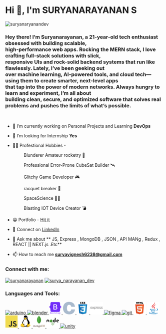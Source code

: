 <h1 align="left">Hi 👋, I'm SURYANARAYANAN S</h1>
<p align="left"> <img src="https://komarev.com/ghpvc/?username=suryanaryanandev&label=Profile%20views&color=0e75b6&style=flat" alt="suryanaryanandev" /> </p>
<h3 align="left">
Hey there! I’m Suryanarayanan, a 21-year-old tech enthusiast obsessed with building scalable,<br>
high-performance web apps. Rocking the MERN stack, I love crafting full-stack solutions with slick,<br>
responsive UIs and rock-solid backend systems that run like flawlessly. Lately, I’ve been geeking out<br>
over machine learning, AI-powered tools, and cloud tech—using them to create smarter, next-level apps<br> 
that tap into the power of modern networks. Always hungry to learn and experiment, I’m all about<br>
building clean, secure, and optimized software that solves real problems and pushes the limits of what’s possible.
</h3>


<p align="left"> <a href="https://twitter.com/" target="blank"><img src="https://img.shields.io/twitter/follow/?logo=twitter&style=for-the-badge" alt="" /></a> </p>

- 🔭 I’m currently working on Personal Projects and Learning **DevOps**

- 🤝 I’m looking for Internship **Yes**

- 💁‍♂️ Profestional Hobbies -<br>
                <p>‎ ‎ ‎ ‎ ‎ ‎ ‎ ‎ ‎ Blunderer Amateur rocketry 🚀<p>
                <p>‎ ‎ ‎ ‎ ‎ ‎ ‎ ‎ ‎ Professional Error-Prone CubeSat Builder 🛰️<p>
                <p>‎ ‎ ‎ ‎ ‎ ‎ ‎ ‎ ‎ Glitchy Game Developer 🎮<p>
                <p>‎ ‎ ‎ ‎ ‎ ‎ ‎ ‎ ‎ racquet breaker 🏸<p>
                <p>‎ ‎ ‎ ‎ ‎ ‎ ‎ ‎ ‎ SpaceScience 👨‍🚀<p>
                <p>‎ ‎ ‎ ‎ ‎ ‎ ‎ ‎ ‎ Blasting IOT Device Creator 💣<p>

- 😁 Portfolio - [Hit it](https://suryanarayanans.netlify.app/)
  
- 📝 Connect on [LinkedIn](https://www.linkedin.com/in/surya-narayanan-dev-67-ctr)

- 💬 Ask me about ** JS, Express , MongoDB , JSON , API MANg , Redux , REACT || NEXT.js .Etc**

- 📫 How to reach me **suryavignesh6238@gmail.com**

<h3 align="left">Connect with me:</h3>
<p align="left">
<a href="https://www.linkedin.com/in/surya-narayanan-dev-67-ctr" target="blank"><img align="center" src="https://raw.githubusercontent.com/rahuldkjain/github-profile-readme-generator/master/src/images/icons/Social/linked-in-alt.svg" alt="suryanarayanan" height="30" width="40" /></a>
<a href="https://instagram.com/surya_narayanan_dev" target="blank"><img align="center" src="https://raw.githubusercontent.com/rahuldkjain/github-profile-readme-generator/master/src/images/icons/Social/instagram.svg" alt="surya_narayanan_dev" height="30" width="40" /></a>
</p>

<h3 align="left">Languages and Tools:</h3>
<p align="left"> <a href="https://www.arduino.cc/" target="_blank" rel="noreferrer"> <img src="https://cdn.worldvectorlogo.com/logos/arduino-1.svg" alt="arduino" width="40" height="40"/> </a> <a href="https://www.blender.org/" target="_blank" rel="noreferrer"> <img src="https://download.blender.org/branding/community/blender_community_badge_white.svg" alt="blender" width="40" height="40"/> </a> <a href="https://getbootstrap.com" target="_blank" rel="noreferrer"> <img src="https://raw.githubusercontent.com/devicons/devicon/master/icons/bootstrap/bootstrap-plain-wordmark.svg" alt="bootstrap" width="40" height="40"/> </a> <a href="https://www.cprogramming.com/" target="_blank" rel="noreferrer"> <img src="https://raw.githubusercontent.com/devicons/devicon/master/icons/c/c-original.svg" alt="c" width="40" height="40"/> </a> <a href="https://www.w3schools.com/css/" target="_blank" rel="noreferrer"> <img src="https://raw.githubusercontent.com/devicons/devicon/master/icons/css3/css3-original-wordmark.svg" alt="css3" width="40" height="40"/> </a> <a href="https://expressjs.com" target="_blank" rel="noreferrer"> <img src="https://raw.githubusercontent.com/devicons/devicon/master/icons/express/express-original-wordmark.svg" alt="express" width="40" height="40"/> </a> <a href="https://www.figma.com/" target="_blank" rel="noreferrer"> <img src="https://www.vectorlogo.zone/logos/figma/figma-icon.svg" alt="figma" width="40" height="40"/> </a> <a href="https://git-scm.com/" target="_blank" rel="noreferrer"> <img src="https://www.vectorlogo.zone/logos/git-scm/git-scm-icon.svg" alt="git" width="40" height="40"/> </a> <a href="https://www.w3.org/html/" target="_blank" rel="noreferrer"> <img src="https://raw.githubusercontent.com/devicons/devicon/master/icons/html5/html5-original-wordmark.svg" alt="html5" width="40" height="40"/> </a> <a href="https://www.java.com" target="_blank" rel="noreferrer"> <img src="https://raw.githubusercontent.com/devicons/devicon/master/icons/java/java-original.svg" alt="java" width="40" height="40"/> </a> <a href="https://developer.mozilla.org/en-US/docs/Web/JavaScript" target="_blank" rel="noreferrer"> <img src="https://raw.githubusercontent.com/devicons/devicon/master/icons/javascript/javascript-original.svg" alt="javascript" width="40" height="40"/> </a> <a href="https://www.linux.org/" target="_blank" rel="noreferrer"> <img src="https://raw.githubusercontent.com/devicons/devicon/master/icons/linux/linux-original.svg" alt="linux" width="40" height="40"/> </a> <a href="https://www.mongodb.com/" target="_blank" rel="noreferrer"> <img src="https://raw.githubusercontent.com/devicons/devicon/master/icons/mongodb/mongodb-original-wordmark.svg" alt="mongodb" width="40" height="40"/> </a> <a href="https://nodejs.org" target="_blank" rel="noreferrer"> <img src="https://raw.githubusercontent.com/devicons/devicon/master/icons/nodejs/nodejs-original-wordmark.svg" alt="nodejs" width="40" height="40"/> </a> <a href="https://unity.com/" target="_blank" rel="noreferrer"> <img src="https://www.vectorlogo.zone/logos/unity3d/unity3d-icon.svg" alt="unity" width="40" height="40"/> </a> </p>
